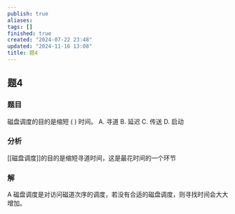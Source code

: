 ```yaml
---
publish: true
aliases: 
tags: []
finished: true
created: "2024-07-22 23:48"
updated: "2024-11-16 13:08"
title: 题4
---
```

## 题4
### 题目
磁盘调度的目的是缩短 ( ) 时间。
A. 寻道 
B. 延迟 
C. 传送 
D. 启动
### 分析
[[磁盘调度]]的目的是缩短寻道时间，这是最花时间的一个环节
### 解
A
磁盘调度是对访问磁道次序的调度，若没有合适的磁盘调度，则寻找时间会大大增加。